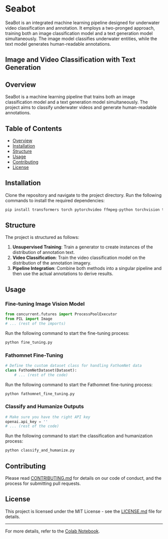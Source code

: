 # Seabot
SeaBot is an integrated machine learning pipeline designed for underwater video classification and annotation. It employs a two-pronged approach, training both an image classification model and a text generation model simultaneously. The image model classifies underwater entities, while the text model generates human-readable annotations.

## Image and Video Classification with Text Generation

## Overview

SeaBot is a machine learning pipeline that trains both an image classification model and a text generation model simultaneously. The project aims to classify underwater videos and generate human-readable annotations.

## Table of Contents

- [Overview](#overview)
- [Installation](#installation)
- [Structure](#structure)
- [Usage](#usage)
- [Contributing](#contributing)
- [License](#license)

## Installation

Clone the repository and navigate to the project directory. Run the following commands to install the required dependencies:

```bash
pip install transformers torch pytorchvideo ffmpeg-python torchvision tqdm fathomnet openai wandb pafy youtube-dl
```

## Structure

The project is structured as follows:

1. **Unsupervised Training**: Train a generator to create instances of the distribution of annotation text.
2. **Video Classification**: Train the video classification model on the distribution of the annotation imagery.
3. **Pipeline Integration**: Combine both methods into a singular pipeline and then use the actual annotations to derive results.

## Usage

### Fine-tuning Image Vision Model

```python
from concurrent.futures import ProcessPoolExecutor
from PIL import Image
# ... (rest of the imports)
```

Run the following command to start the fine-tuning process:

```bash
python fine_tuning.py
```

### Fathomnet Fine-Tuning

```python
# Define the custom dataset class for handling FathomNet data
class FathomNetDataset(Dataset):
    # ... (rest of the code)
```

Run the following command to start the Fathomnet fine-tuning process:

```bash
python fathomnet_fine_tuning.py
```

### Classify and Humanize Outputs

```python
# Make sure you have the right API key
openai.api_key = ''
# ... (rest of the code)
```

Run the following command to start the classification and humanization process:

```bash
python classify_and_humanize.py
```

## Contributing

Please read [CONTRIBUTING.md](CONTRIBUTING.md) for details on our code of conduct, and the process for submitting pull requests.

## License

This project is licensed under the MIT License - see the [LICENSE.md](LICENSE.md) file for details.

---

For more details, refer to the [Colab Notebook](https://colab.research.google.com/drive/1Gcth1dGuMimPLkRt3jvYn7MTNUUg4rf0).
